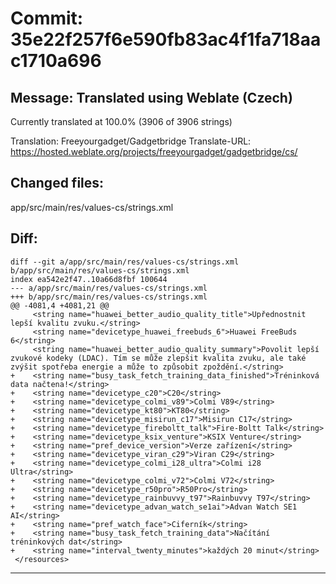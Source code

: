 # Commit: 35e22f257f6e590fb83ac4f1fa718aac1710a696
## Message: Translated using Weblate (Czech)

Currently translated at 100.0% (3906 of 3906 strings)

Translation: Freeyourgadget/Gadgetbridge
Translate-URL: https://hosted.weblate.org/projects/freeyourgadget/gadgetbridge/cs/
## Changed files:
app/src/main/res/values-cs/strings.xml

## Diff:
```
diff --git a/app/src/main/res/values-cs/strings.xml b/app/src/main/res/values-cs/strings.xml
index ea542e2f47..10a66d8fbf 100644
--- a/app/src/main/res/values-cs/strings.xml
+++ b/app/src/main/res/values-cs/strings.xml
@@ -4081,4 +4081,21 @@
     <string name="huawei_better_audio_quality_title">Upřednostnit lepší kvalitu zvuku.</string>
     <string name="devicetype_huawei_freebuds_6">Huawei FreeBuds 6</string>
     <string name="huawei_better_audio_quality_summary">Povolit lepší zvukové kodeky (LDAC). Tím se může zlepšit kvalita zvuku, ale také zvýšit spotřeba energie a může to způsobit zpoždění.</string>
+    <string name="busy_task_fetch_training_data_finished">Tréninková data načtena!</string>
+    <string name="devicetype_c20">C20</string>
+    <string name="devicetype_colmi_v89">Colmi V89</string>
+    <string name="devicetype_kt80">KT80</string>
+    <string name="devicetype_misirun_c17">Misirun C17</string>
+    <string name="devicetype_fireboltt_talk">Fire-Boltt Talk</string>
+    <string name="devicetype_ksix_venture">KSIX Venture</string>
+    <string name="pref_device_version">Verze zařízení</string>
+    <string name="devicetype_viran_c29">Viran C29</string>
+    <string name="devicetype_colmi_i28_ultra">Colmi i28 Ultra</string>
+    <string name="devicetype_colmi_v72">Colmi V72</string>
+    <string name="devicetype_r50pro">R50Pro</string>
+    <string name="devicetype_rainbuvvy_t97">Rainbuvvy T97</string>
+    <string name="devicetype_advan_watch_se1ai">Advan Watch SE1 AI</string>
+    <string name="pref_watch_face">Ciferník</string>
+    <string name="busy_task_fetch_training_data">Načítání tréninkových dat</string>
+    <string name="interval_twenty_minutes">každých 20 minut</string>
 </resources>
```
-----------------------------------

